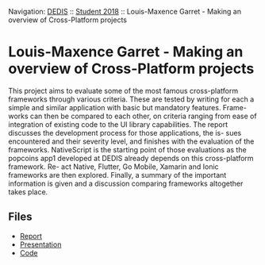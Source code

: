 Navigation: [DEDIS](https://github.com/dedis/doc) ::
[Student 2018](../README.md) ::
Louis-Maxence Garret - Making an overview of Cross-Platform projects

# Louis-Maxence Garret - Making an overview of Cross-Platform projects

This project aims to evaluate some of the most famous cross-platform frameworks through various criteria. These are tested by writing for each a simple and similar application with basic but mandatory features. Frame- works can then be compared to each other, on criteria ranging from ease of integration of existing code to the UI library capabilities.
The report discusses the development process for those applications, the is- sues encountered and their severity level, and finishes with the evaluation of the frameworks.
NativeScript is the starting point of those evaluations as the popcoins app1 developed at DEDIS already depends on this cross-platform framework. Re- act Native, Flutter, Go Mobile, Xamarin and Ionic frameworks are then explored. Finally, a summary of the important information is given and a discussion comparing frameworks altogether takes place.

## Files

- [Report](report-2018_2-louis_maxence-xplatform_evaluation.pdf)
- [Presentation]()
- [Code](https://github.com/dedis/student_18_xps)
